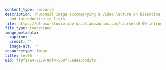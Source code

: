 ```yaml
---
content_type: resource
description: Thumbnail image accompanying a video lecture on bisection methods, Newton/Raphson,
  and introduction to lists.
file: https://ol-ocw-studio-app-qa.s3.amazonaws.com/courses/6-00-introduction-to-computer-science-and-programming-fall-2008/ff9f17a421c99bf4568f5adee3bbd1f9_lec06.jpg
file_type: image/jpeg
image_metadata:
  caption: ''
  credit: ''
  image-alt: ''
resourcetype: Image
title: lec06
uid: ff9f17a4-21c9-9bf4-568f-5adee3bbd1f9
---
```

